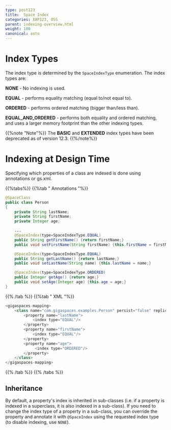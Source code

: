 ```yaml
---
type: post123
title:  Space Index
categories: XAP123, OSS
parent: indexing-overview.html
weight: 100
canonical: auto
---
```






# Index Types

The index type is determined by the `SpaceIndexType` enumeration. The index types are:

**NONE** - No indexing is used.

**EQUAL** - performs equality matching (equal to/not equal to).

**ORDERED** - performs ordered matching (bigger than/less than).

**EQUAL_AND_ORDERED** - performs both equality and ordered matching, and uses a larger memory footprint than the other indexing types.

{{%note "Note"%}}
The **BASIC** and **EXTENDED** index types have been deprecated as of version 12.3. 
{{%/note%}}

# Indexing at Design Time

Specifying which properties of a class are indexed is done using annotations or gs.xml.

{{%tabs%}}
{{%tab "  Annotations "%}}


```java
@SpaceClass
public class Person
{
    private String lastName;
    private String firstName;
    private Integer age;

    ...
    @SpaceIndex(type=SpaceIndexType.EQUAL)
    public String getFirstName() {return firstName;}
    public void setFirstName(String firstName) {this.firstName = firstName;}

    @SpaceIndex(type=SpaceIndexType.EQUAL)
    public String getLastName() {return lastName;}
    public void setLastName(String name) {this.lastName = name;}

    @SpaceIndex(type=SpaceIndexType.ORDERED)
    public Integer getAge() {return age;}
    public void setAge(Integer age) {this.age = age;}
}
```

{{% /tab %}}
{{%tab "  XML "%}}


```java
<gigaspaces-mapping>
    <class name="com.gigaspaces.examples.Person" persist="false" replicate="false" fifo="false" >
        <property name="lastName">
            <index type="EQUAL"/>
        </property>
        <property name="firstName">
            <index type="EQUAL"/>
        </property>
        <property name="age">
             <index type="ORDERED"/>
        </property>
    </class>
</gigaspaces-mapping>
```

{{% /tab %}}
{{% /tabs %}}

## Inheritance

By default, a property's index is inherited in sub-classes (i.e. if a property is indexed in a superclass, it is also indexed in a sub-class). If you need to change the index type of a property in a sub-class, you can override the property and annotate it with `@SpaceIndex` using the requested index type (to disable indexing, use `NONE`).


